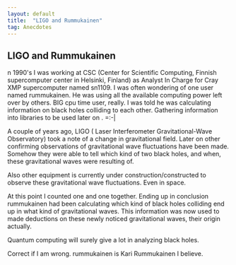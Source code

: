 ```yaml
---
layout: default
title:  "LIGO and Rummukainen"
tag: Anecdotes
---
```


## LIGO and Rummukainen

n 1990's I was working at CSC (Center for Scientific Computing, Finnish supercomputer center in Helsinki, Finland) as Analyst In Charge for Cray XMP supercomputer named sn1109. I was often wondering of one user named rummukainen. He was using all the available computing power left over by others. BIG cpu time user, really. I was told he was calculating information on black holes colliding to each other. Gathering information into libraries to be used later on . =:-|

A couple of years ago, LIGO ( Laser Interferometer Gravitational-Wave Observatory) took a note of a change in gravitational field. Later on other confirming observations of gravitational wave fluctuations have been made. Somehow they were able to tell which kind of two black holes, and when, these gravitational waves were resulting of.

Also other equipment is currently under construction/constructed to observe these gravitational wave fluctuations. Even in space.

At this point I counted one and one together. Ending up in conclusion rummukainen had been calculating which kind of black holes colliding end up in what kind of gravitational waves. This information was now used to made deductions on these newly noticed gravitational waves, their origin actually.

Quantum computing will surely give a lot in analyzing black holes.

Correct if I am wrong. rummukainen is Kari Rummukainen I believe.


